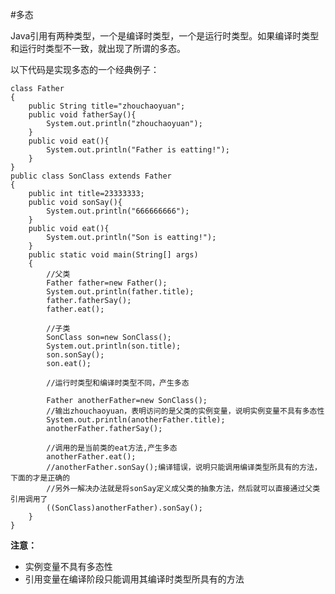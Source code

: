 #多态

Java引用有两种类型，一个是编译时类型，一个是运行时类型。如果编译时类型和运行时类型不一致，就出现了所谓的多态。

以下代码是实现多态的一个经典例子：

    class Father
    {
    	public String title="zhouchaoyuan";
    	public void fatherSay(){
    		System.out.println("zhouchaoyuan");
    	}
    	public void eat(){
    		System.out.println("Father is eatting!");
    	}
    }
    public class SonClass extends Father
    {
    	public int title=23333333;
    	public void sonSay(){
    		System.out.println("666666666");
    	}
    	public void eat(){
    		System.out.println("Son is eatting!");
    	}
    	public static void main(String[] args) 
    	{
    		//父类
    		Father father=new Father();
    		System.out.println(father.title);
    		father.fatherSay();
    		father.eat();
    
    		//子类
    		SonClass son=new SonClass();
    		System.out.println(son.title);
    		son.sonSay();
    		son.eat();
    
    		//运行时类型和编译时类型不同，产生多态
    
    		Father anotherFather=new SonClass();
    		//输出zhouchaoyuan，表明访问的是父类的实例变量，说明实例变量不具有多态性
    		System.out.println(anotherFather.title);
    		anotherFather.fatherSay();
    
    		//调用的是当前类的eat方法,产生多态
    		anotherFather.eat();
    		//anotherFather.sonSay();编译错误，说明只能调用编译类型所具有的方法，下面的才是正确的
			//另外一解决办法就是将sonSay定义成父类的抽象方法，然后就可以直接通过父类引用调用了
    		((SonClass)anotherFather).sonSay();
    	}
    }
    
**注意：**

- 实例变量不具有多态性
- 引用变量在编译阶段只能调用其编译时类型所具有的方法

